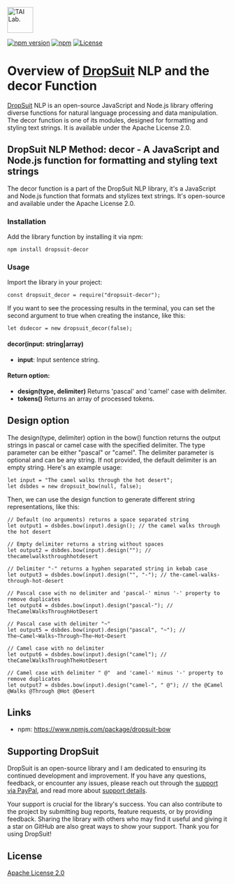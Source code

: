 [<img alt="TAI Lab." width="59px" src="https://github.com/ladooniani/tailab/blob/master/assets/tai_lab_terbinari_cbm_project_logo.png" />](https://github.com/ladooniani/dropsuit#readme)

[![npm version](https://img.shields.io/npm/v/dropsuit-decor.svg?style=flat)](https://www.npmjs.com/package/dropsuit-decor) [![npm](https://img.shields.io/npm/dt/dropsuit-decor.svg?style=flat-square)](https://www.npmjs.com/package/dropsuit-decor) [![License](https://img.shields.io/npm/l/dropsuit-decor.svg)](https://www.npmjs.com/package/dropsuit-decor)

# Overview of [DropSuit](https://github.com/ladooniani/dropsuit#readme) NLP and the decor Function

[DropSuit](https://github.com/ladooniani/dropsuit#readme) NLP is an open-source JavaScript and Node.js library offering diverse functions for natural language processing and data manipulation. The decor function is one of its modules, designed for formatting and styling text strings. It is available under the Apache License 2.0.

## DropSuit NLP Method: decor - A JavaScript and Node.js function for formatting and styling text strings

The decor function is a part of the DropSuit NLP library, it's a JavaScript and Node.js function that formats and stylizes text strings. It's open-source and available under the Apache License 2.0.

### Installation

Add the library function by installing it via npm:

```
npm install dropsuit-decor
```

### Usage

Import the library in your project:

```
const dropsuit_decor = require("dropsuit-decor");

```

If you want to see the processing results in the terminal, you can set the second argument to true when creating the instance, like this:

```
let dsdecor = new dropsuit_decor(false);
```

#### decor(input: string|array)

- **input**: Input sentence string.

#### Return option:

- **design(type, delimiter)** Returns 'pascal' and 'camel' case with delimiter.
- **tokens()** Returns an array of processed tokens.

## Design option

The design(type, delimiter) option in the bow() function returns the output strings in pascal or camel case with the specified delimiter. The type parameter can be either "pascal" or "camel". The delimiter parameter is optional and can be any string. If not provided, the default delimiter is an empty string. Here's an example usage:

```
let input = "The camel walks through the hot desert";
let dsbdes = new dropsuit_bow(null, false);

```

Then, we can use the design function to generate different string representations, like this:

```
// Default (no arguments) returns a space separated string
let output1 = dsbdes.bow(input).design(); // the camel walks through the hot desert

// Empty delimiter returns a string without spaces
let output2 = dsbdes.bow(input).design(""); // thecamelwalksthroughhotdesert

// Delimiter "-" returns a hyphen separated string in kebab case
let output3 = dsbdes.bow(input).design("", "-"); // the-camel-walks-through-hot-desert

// Pascal case with no delimiter and 'pascal-' minus '-' property to remove duplicates
let output4 = dsbdes.bow(input).design("pascal-"); // TheCamelWalksThroughHotDesert

// Pascal case with delimiter "~"
let output5 = dsbdes.bow(input).design("pascal", "~"); // The~Camel~Walks~Through~The~Hot~Desert

// Camel case with no delimiter
let output6 = dsbdes.bow(input).design("camel"); // theCamelWalksThroughTheHotDesert

// Camel case with delimiter " @"  and 'camel-' minus '-' property to remove duplicates
let output7 = dsbdes.bow(input).design("camel-", " @"); // the @Camel @Walks @Through @Hot @Desert

```

## Links

- npm: https://www.npmjs.com/package/dropsuit-bow

## Supporting DropSuit

DropSuit is an open-source library and I am dedicated to ensuring its continued development and improvement. If you have any questions, feedback, or encounter any issues, please reach out through the [support via PayPal](https://www.paypal.com/paypalme/dropsuit?country.x=GE&locale.x=en_US), and read more about [support details](https://github.com/ladooniani/dropsuit/blob/main/Support.md).

Your support is crucial for the library's success. You can also contribute to the project by submitting bug reports, feature requests, or by providing feedback. Sharing the library with others who may find it useful and giving it a star on GitHub are also great ways to show your support. Thank you for using DropSuit!

## License

[Apache License 2.0](LICENSE.txt)
